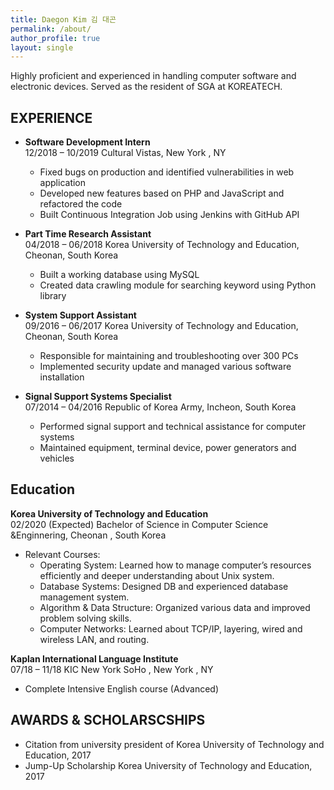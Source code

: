 ```yaml
---
title: Daegon Kim 김 대곤
permalink: /about/
author_profile: true
layout: single
---
```


Highly proficient and experienced in handling computer software and electronic devices. Served as the resident of SGA at KOREATECH.
## EXPERIENCE 
- **Software Development Intern** 
 <br/>12/2018 – 10/2019 Cultural Vistas, New York , NY 
    - Fixed bugs on production and identified vulnerabilities in web application 
    - Developed new features based on PHP and JavaScript and refactored the code 
    - Built Continuous Integration Job using Jenkins with GitHub API 
 

- **Part Time Research Assistant** 
<br>04/2018 – 06/2018 Korea University of Technology and Education, Cheonan, South Korea 
    - Built a working database using MySQL 
    - Created data crawling module for searching keyword using Python library 
 

- **System Support Assistant**
<br>09/2016 – 06/2017 Korea University of Technology and Education, Cheonan, South Korea 
    - Responsible for maintaining and troubleshooting over 300 PCs 
    - Implemented security update and managed various software installation 
 

- **Signal Support Systems Specialist** 
<br>07/2014 – 04/2016 Republic of Korea Army, Incheon, South Korea 
    - Performed signal support and technical assistance for computer systems   
    - Maintained equipment, terminal device, power generators and vehicles 


## Education
**Korea University of Technology and Education**<br>02/2020 (Expected) Bachelor of Science in Computer Science &Enginnering, Cheonan , South Korea 
- Relevant Courses: 
    - Operating System: Learned how to manage computer’s resources efficiently and deeper understanding about Unix system. 
    - Database Systems: Designed DB and experienced database management system. 
    - Algorithm & Data Structure: Organized various data and improved problem solving skills. 
    - Computer Networks: Learned about TCP/IP, layering, wired and wireless LAN, and routing. 
 
**Kaplan International Language Institute**<br>07/18 – 11/18 KIC New York SoHo , New York , NY 
- Complete Intensive English course (Advanced) 
 

## AWARDS & SCHOLARSCSHIPS 
 - Citation from university president of Korea University of Technology and Education, 2017 
 - Jump-Up Scholarship Korea University of Technology and Education, 2017 